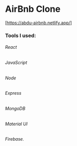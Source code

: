 # AirBnb Clone

[https://abdu-airbnb.netlify.app/]

### Tools I used:

###### React

###### JavaScript

###### Node

###### Express

###### MongoDB

###### Material UI

###### Firebase.
